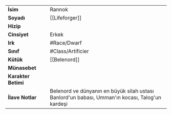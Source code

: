 |  |  |
  |---|---|
  | **İsim** | Rannok|
  | **Soyadı** | [[Lifeforger]]|
  | **Hizip** | |
  | **Cinsiyet** | Erkek|
  | **Irk** | #Race/Dwarf|
  | **Sınıf** | #Class/Artificier|
  | **Kütük** | [[Belenord]]|
  | **Münasebet** | |
  | **Karakter Betimi** | |
  | **İlave Notlar** | Belenord ve dünyanın en büyük silah ustası<br>Banlord'un babası, Umman'ın kocası, Talog'un kardeşi|
  